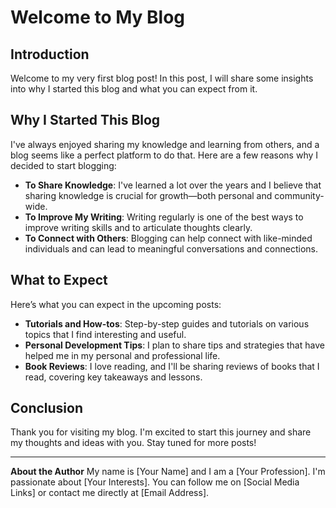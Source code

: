# Welcome to My Blog

## Introduction
Welcome to my very first blog post! In this post, I will share some insights into why I started this blog and what you can expect from it.

## Why I Started This Blog
I've always enjoyed sharing my knowledge and learning from others, and a blog seems like a perfect platform to do that. Here are a few reasons why I decided to start blogging:

- **To Share Knowledge**: I've learned a lot over the years and I believe that sharing knowledge is crucial for growth—both personal and community-wide.
- **To Improve My Writing**: Writing regularly is one of the best ways to improve writing skills and to articulate thoughts clearly.
- **To Connect with Others**: Blogging can help connect with like-minded individuals and can lead to meaningful conversations and connections.

## What to Expect
Here’s what you can expect in the upcoming posts:

- **Tutorials and How-tos**: Step-by-step guides and tutorials on various topics that I find interesting and useful.
- **Personal Development Tips**: I plan to share tips and strategies that have helped me in my personal and professional life.
- **Book Reviews**: I love reading, and I'll be sharing reviews of books that I read, covering key takeaways and lessons.

## Conclusion
Thank you for visiting my blog. I'm excited to start this journey and share my thoughts and ideas with you. Stay tuned for more posts!

---

**About the Author**
My name is [Your Name] and I am a [Your Profession]. I'm passionate about [Your Interests]. You can follow me on [Social Media Links] or contact me directly at [Email Address].
